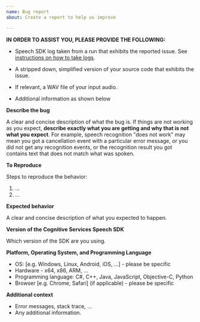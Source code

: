 ```yaml
---
name: Bug report
about: Create a report to help us improve

---
```


**IN ORDER TO ASSIST YOU, PLEASE PROVIDE THE FOLLOWING:**

- Speech SDK log taken from a run that exhibits the reported issue. 
See [instructions on how to take logs](https://docs.microsoft.com/azure/cognitive-services/speech-service/how-to-use-logging).

- A stripped down, simplified version of your source code that exhibits the issue.

- If relevant, a WAV file of your input audio.

- Additional information as shown below

**Describe the bug**

A clear and concise description of what the bug is. If things are not working as you expect, 
**describe exactly what you are getting and why that is not what you expect**. 
For example, speech recognition "does not work" may mean you got a cancellation 
event with a particular error message, or you did not get any recognition events, 
or the recognition result you got contains text that does not match what was spoken.

**To Reproduce**

Steps to reproduce the behavior:

1. ...
2. ...

**Expected behavior**

A clear and concise description of what you expected to happen.

**Version of the Cognitive Services Speech SDK**

Which version of the SDK are you using.

**Platform, Operating System, and Programming Language**

 - OS: [e.g. Windows, Linux, Android, iOS, ...] - please be specific
 - Hardware - x64, x86, ARM, ...
 - Programming language: C#, C++, Java, JavaScript, Objective-C, Python
 - Browser [e.g. Chrome, Safari] (if applicable) - please be specific

**Additional context**

 - Error messages, stack trace, ...
 - Any additional information.
